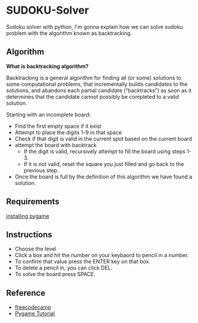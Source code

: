 # SUDOKU-Solver

Sudoku solver with python, I'm gonna explain how we can solve sudoku problem with the algorithm known as backtracking.

## **Algorithm**

**What is backtracking algorithm?**

Backtracking is a general algorithm for finding all (or some) solutions to some computational problems, that incrementally builds candidates to the solutions, and abandons each partial candidate (“backtracks”) as soon as it determines that the candidate cannot possibly be completed to a valid solution.

Starting with an incomplete board:

* Find the first empty space if it exist
* Attempt to place the digits 1-9 in that space
* Check if that digit is valid in the current spot based on the current board
* attempt the board with backtrack
  + If the digit is valid, recursively attempt to fill the board using steps 1-3.
  + If it is not valid, reset the square you just filled and go back to the previous step.
* Once the board is full by the definition of this algorithm we have found a solution.

## Requirements

[installing pygame](https://www.pygame.org/wiki/GettingStarted)

## Instructions

* Choose the level
* Click a box and hit the number on your keybaord to pencil in a number.
* To confirm that value press the ENTER key on that box.
* To delete a pencil in, you can click DEL.
* To solve the board press SPACE.

## Reference

* [freecodecamp](https://www.freecodecamp.org/news/lets-backtrack-and-save-some-queens-1f9ef6af5415/)
* [Pygame Tutorial](https://www.youtube.com/watch?v=FfWpgLFMI7w)
